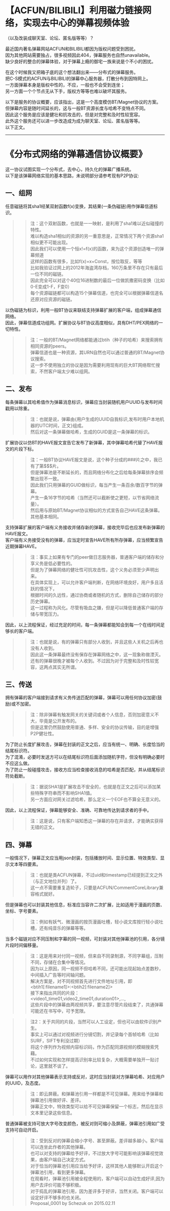 # 【ACFUN/BILIBILI】利用磁力链接网络，实现去中心的弹幕视频体验
（以及改装成聊天室、论坛、匿名版等等）？

最近国内著名弹幕网站ACFUN和BILIBILI都因为版权问题受到困扰。  
因为其他网站需要独占，很多视频因此404，弹幕服务也自然unavailable。  
缺少良好的整合的弹幕体验，对于弹幕上瘾的御宅一族来说是个不小的困扰。  

在这个时候我又把箱子底的这个想法翻出来——分布式的弹幕服务。  
把C-S模式的ACFUN与BILIBILI的弹幕中心服务器，打散分布到因特网上。  
一方面弹幕本身是版权中性的，不应，一般也不会受到连坐；  
另一方面一个个节点无从下手，版权方等等也难以破坏其服务。  

以下是服务的协议概要，应该指出，这是一个高度模仿BT/Magnet协议的方案。  
但弹幕内容是随时间延长的，这与一般BT资源长度与哈希不变特点不同。  
因此这个服务是应该是健壮和抗攻击的，但是对完整和及时性较宽容。  
此外这个服务还可以进一步改造成为成为聊天室、论坛、匿名版等等。  
以下正文。  

--------------------------------------------------------------

# 《分布式网络的弹幕通信协议概要》  

这一协议试图实现一个分布式，去中心，持久化的弹幕广播系统。  
以下是该弹幕网络实现的基本思路，未说明部分请参考现有P2P协议:  

## 一、组网  

任意磁链将其sha1经某双射函数f(x)变换，其结果(一条伪磁链)用作弹幕信道标识。  
>>注：这个双射函数，也就是一一映射，是利用了sha1难以近似碰撞的特性。  
>>难以构造sha1相似的资源的另一重意思是，正常情况下两个资源sha1相似更不可能出现。  
>>因此我们可以使用一个恒x!=f(x)的函数，来为这个资源创造唯一的弹幕频道  
>>这样的函数有很多，比如f(x)=x+Const，按位取反，等等  
>>比如我验证过网上的2012年海盗湾存档，160万条里不存在只有最后一位不同的磁链。  
>>因此完全可以对这个40位16进制数的最后一位做凯撒密码变换（比如0-E变成1-F，F变0）  
>>每个资源磁链都可以构造15个弹幕信道，也完全可以根据弹幕信道名还原对应资源的磁链。  

以伪磁链为标识，利用一般BT协议来联结支持弹幕扩展的客户端，组成弹幕通信网络。  
因此，弹幕信道成功组网。扩展协议与BT协议高度相似，具有DHT/PEX网络的一切特性。  
>>注：一般的BT/Magnet网络都能通过btih（种子的哈希）来搜索拥有相同资源的peers。  
>>弹幕信道也是一种资源，其URN自然也可以通过普通的BT/Magnet协议搜索。  
>>这一步不使用独立的协议是因为需要利用现有的巨大BT网络帮忙搜索，不然客户端太少难以组网。  

## 二、发布  

每条弹幕以其哈希值作为弹幕消息标识，弹幕应当封装随机用户UUID与发布时间戳用以除重。  
>>注：也就是说，弹幕由{用户生成的UUID自我标识,发布时用户本地机器的UTC时间，正文}组成。  
>>然后对这一条弹幕做哈希，生成的GUID是这一条弹幕的标识。  

扩展协议以仿BT的HAVE报文宣告它发布了新弹幕，其中弹幕哈希代替了HAVE报文的片段下标。  
>>注：一般BT协议HAVE报文是说，这个种子分成的###片之中，我已有了第$$$片。  
>>但是弹幕池是不断延长的，而且网络分布化之后给每条弹幕排序会频繁出现不一致。  
>>因此我们只用弹幕的GUID做标识，每当产生一条百余/数百字节的弹幕。  
>>产生一条16字节的哈希（当然还可以截断使之更短，以节省网络流量）。  
>>然后用与原始BT/Magnet协议相似的方式宣告自己HAVE这条弹幕。其他基本相同。  

支持弹幕扩展的客户端有义务接收并储存新的弹幕，接收完毕后也应发布新弹幕的HAVE报文。  
客户端有义务接受没有的弹幕，应当定时宣告HAVE所有所存弹幕，应当频繁宣告近期弹幕HAVE。  
>>注：事实上如果有专门的peer做日志服务器，普通客户端的储存和分享义务是低必要性的。  
>>但是为了弹幕网络的健壮性可抗攻击性，这个义务必须至少声明出来。  
>>在具体实现上，可以允许客户端判断，在网络环境良好，用户多且活跃的情况下，  
>>根据时间的久远性，通过协商或者随机的方式，删除自己储存的部分历史弹幕。  
>>这一过程称为风化。尽管有吸血之嫌，但是可以降低普通客户端的存储与带宽压力。  

因此，以上流程保证，经过充足的时间，每一条弹幕都能知会到每一个在线时间足够长的客户端。  
>>注：也就是说，有的弹幕只有部分人收到，并且这些人关机之后再也没有人收到。  
>>因此这一条弹幕最终没有保存在弹幕网络之中，这一现象称做湮灭。  
>>还有的弹幕很晚才被每个人收到。不过因为对于完整和及时性较宽容，这两点其实无所谓。  

## 三、传送

拥有弹幕的客户端接到请求有义务传送匹配的弹幕，弹幕可以用任何协议加密(鼓励)或不加密。  
>>注：除非弹幕有触发网关的关键词或者个人信息，否则加密意义不大，毕竟是公开发布的。  
>>但是这里仍然鼓励使用普通、多样、安全的协议传输，目的是增强P2P健壮性。  

为了防止长度扩展攻击，弹幕在封装的正文之后，应当有统一、明确、长度恰当的结尾标识符。  
为了混淆，必要时发送方可以在结尾标识符后面添加随机字符，但没有明确必要时不应这么做。  
为了防止一般碰撞攻击，接收方应当检查接收消息的哈希是否匹配，并从结尾标识符处截断。  
>>注：据说SHA1是扩展攻击不安全的，也就是在正文之后可以添加某些特殊字符串而不影响SHA1值。  
>>另一方面应对网关过滤哈希，那么定义一个EOF也不算全无意义的。  

因此，以上流程保证，弹幕能够安全、准确、可靠地传达到请求者的手中。  
>>注：这是说，只有客户端知悉这一弹幕的存在并请求，才能确实获得无错的正文。  

## 四、弹幕

一般情况下，弹幕正文应当用json封装，包括播放时间、显示位置、特效类型、显示文本等四要素。  
>>注：也就是类ACFUN弹幕，不过uid和timestamp已经提到正文之外（与正文地位并列）了。  
>>这一点不需要重复造轮子，只要是ACFUN/CommentCoreLibrary兼容格式就好。  

但是弹幕也可以封装其他信息，标准应当容许二次扩展，比如适用于漫画的页数、坐标、字号要素。  
>>注：例如有妖气、微漫画的按页漫画吐槽，轻小说文库按行轻小说吐槽，还有纯音乐的弹幕等等。  

当多个磁链对应不同压制和字幕的同一视频，可封装对其他弹幕池的引用，各分镜片段时间偏移量。  
>>注：这是用来对付同一视频，但来自不同录制源，不同字幕组，压制不同，存储在合集中等情况。  
>>因为以上原因，同一视频不但哈希不同，还可能出现起始点差数秒，中间插入广告等时间轴问题。  
>>解决方案是，对不同视频首先进行文件地址引用，即<btih1[:filename1]>:<btih2[:filename2]>  
>>接下来指出共同的片段：<video1_time01,video2_time01,duration01>,...,  
>>这些片段中的弹幕由两视频共享，要注意尽管片段结束了，共通弹幕可能还在书写中，可予宽限。  

>>注2：关于共同的片段，当然可以人工设定，但也可以由软件识别产生。  
>>事实上可以通过对视频进行分镜切割，并记录每个首帧哈希（比如SURF，SIFT专利没过期）  
>>将这个序列作为视频内容标识码，作为匹配同源视频的模糊搜索凭藉。  
>>不过如何实现和怎样提高识别率比较复杂，大概需要单独开一贴讨论，这里就不谈了。  

弹幕可以用作对其他弹幕表示支持或反对，这时应当封装对方弹幕哈希、对应用户的UUID，及态度。  
>>注：即云屏蔽。和弹幕池引用一样都是不可见弹幕。用来给予弹幕和弹幕池引用做好评、差评。  
>>弹幕正文中，特效类型可以给不可见弹幕保留一个标志，然后在显示文本里记录这些信息。  

普通弹幕被支持可放大字号改变颜色，被反对则可缩小及屏蔽，弹幕池引用如广受支持可自动开启。  
>>注：受到反对的弹幕会缩小字号、甚至屏蔽。差评越多越小。客户端可以连坐此作者的其他弹幕。  
>>也可以对支持的弹幕给予好评，不过放大字号可能影响该弹幕视觉效果，由客户端自己决定方式。  
>>对于恰当的弹幕池引用应当给予好评，这样其他人能够默认开启这个弹幕池引用，看到更多弹幕。  
>>在观看时，弹幕池引用被全程使用的，客户端可以自动生成好评,因为用户去评价可能不够积极。  
>>对于捣乱的弹幕池引用，因为差评多于好评，当然关闭。客户端可以设定好评不够多的也关闭。  
Proposal_0001 by Schezuk on 2015.02.11
